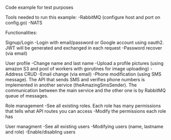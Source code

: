 Code example for test purposes

Tools needed to run this example:
-RabbitMQ (configure host and port on config.go)
-NATS

Functionalities:

Signup/Login
-Login with email/password or Google account using oauth2. JWT will be generated and exchanged in each request
-Password recover (via email)

User profile
-Change name and last name
-Upload a profile pictures (using amazon S3 and pool of workers with gorutines for image uploading)
-Address CRUD
-Email change (via email)
-Phone modification (using SMS message). The API that sends SMS and verifies phone numbers is implemented
 in another service (theAmazingSmsSender). The communication between the main service and the other one is
 by RabbitMQ queue of messages.

Role management
-See all existing roles. Each role has many permissions that tells what API routes you can access
-Modify the permissions each role has

User managment
-See all existing users
-Modifying users (name, lastname and role)
-Enable/disabling users


